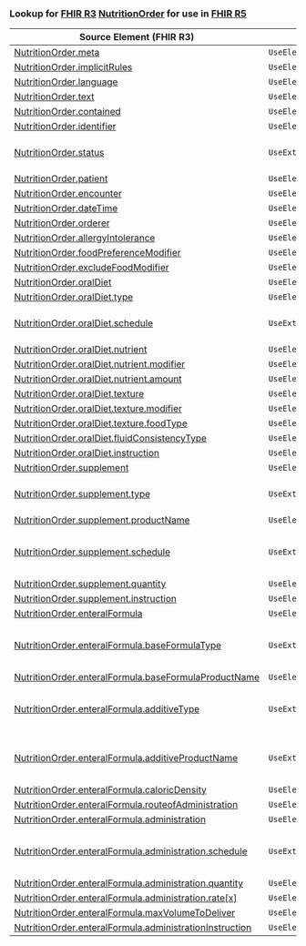 ### Lookup for [FHIR R3](https://hl7.org/fhir/STU3/) [NutritionOrder](https://hl7.org/fhir/STU3/NutritionOrder.html) for use in [FHIR R5](https://hl7.org/fhir/R5/)

| Source Element (FHIR R3) | Usage | Target |
| -------------- | ----- | ------ |
| [NutritionOrder.meta](https://hl7.org/fhir/STU3/NutritionOrder.html#resource) | `UseElementSameName` | [NutritionOrder.meta](https://hl7.org/fhir/R5/NutritionOrder.html#resource) |
| [NutritionOrder.implicitRules](https://hl7.org/fhir/STU3/NutritionOrder.html#resource) | `UseElementSameName` | [NutritionOrder.implicitRules](https://hl7.org/fhir/R5/NutritionOrder.html#resource) |
| [NutritionOrder.language](https://hl7.org/fhir/STU3/NutritionOrder.html#resource) | `UseElementSameName` | [NutritionOrder.language](https://hl7.org/fhir/R5/NutritionOrder.html#resource) |
| [NutritionOrder.text](https://hl7.org/fhir/STU3/NutritionOrder.html#resource) | `UseElementSameName` | [NutritionOrder.text](https://hl7.org/fhir/R5/NutritionOrder.html#resource) |
| [NutritionOrder.contained](https://hl7.org/fhir/STU3/NutritionOrder.html#resource) | `UseElementSameName` | [NutritionOrder.contained](https://hl7.org/fhir/R5/NutritionOrder.html#resource) |
| [NutritionOrder.identifier](https://hl7.org/fhir/STU3/NutritionOrder.html#resource) | `UseElementSameName` | [NutritionOrder.identifier](https://hl7.org/fhir/R5/NutritionOrder.html#resource) |
| [NutritionOrder.status](https://hl7.org/fhir/STU3/NutritionOrder.html#resource) | `UseExtension` | [http://hl7.org/fhir/3.0/StructureDefinition/extension-NutritionOrder.status](StructureDefinition-ext-R3-NutritionOrder.status.html) |
| [NutritionOrder.patient](https://hl7.org/fhir/STU3/NutritionOrder.html#resource) | `UseElementRenamed` | [NutritionOrder.subject](https://hl7.org/fhir/R5/NutritionOrder.html#resource) |
| [NutritionOrder.encounter](https://hl7.org/fhir/STU3/NutritionOrder.html#resource) | `UseElementSameName` | [NutritionOrder.encounter](https://hl7.org/fhir/R5/NutritionOrder.html#resource) |
| [NutritionOrder.dateTime](https://hl7.org/fhir/STU3/NutritionOrder.html#resource) | `UseElementSameName` | [NutritionOrder.dateTime](https://hl7.org/fhir/R5/NutritionOrder.html#resource) |
| [NutritionOrder.orderer](https://hl7.org/fhir/STU3/NutritionOrder.html#resource) | `UseElementSameName` | [NutritionOrder.orderer](https://hl7.org/fhir/R5/NutritionOrder.html#resource) |
| [NutritionOrder.allergyIntolerance](https://hl7.org/fhir/STU3/NutritionOrder.html#resource) | `UseElementSameName` | [NutritionOrder.allergyIntolerance](https://hl7.org/fhir/R5/NutritionOrder.html#resource) |
| [NutritionOrder.foodPreferenceModifier](https://hl7.org/fhir/STU3/NutritionOrder.html#resource) | `UseElementSameName` | [NutritionOrder.foodPreferenceModifier](https://hl7.org/fhir/R5/NutritionOrder.html#resource) |
| [NutritionOrder.excludeFoodModifier](https://hl7.org/fhir/STU3/NutritionOrder.html#resource) | `UseElementSameName` | [NutritionOrder.excludeFoodModifier](https://hl7.org/fhir/R5/NutritionOrder.html#resource) |
| [NutritionOrder.oralDiet](https://hl7.org/fhir/STU3/NutritionOrder.html#resource) | `UseElementSameName` | [NutritionOrder.oralDiet](https://hl7.org/fhir/R5/NutritionOrder.html#resource) |
| [NutritionOrder.oralDiet.type](https://hl7.org/fhir/STU3/NutritionOrder.html#resource) | `UseElementSameName` | [NutritionOrder.oralDiet.type](https://hl7.org/fhir/R5/NutritionOrder.html#resource) |
| [NutritionOrder.oralDiet.schedule](https://hl7.org/fhir/STU3/NutritionOrder.html#resource) | `UseExtension` | [http://hl7.org/fhir/3.0/StructureDefinition/extension-NutritionOrder.oralDiet.schedule](StructureDefinition-ext-R3-NutritionOrder.or.schedule.html) |
| [NutritionOrder.oralDiet.nutrient](https://hl7.org/fhir/STU3/NutritionOrder.html#resource) | `UseElementSameName` | [NutritionOrder.oralDiet.nutrient](https://hl7.org/fhir/R5/NutritionOrder.html#resource) |
| [NutritionOrder.oralDiet.nutrient.modifier](https://hl7.org/fhir/STU3/NutritionOrder.html#resource) | `UseElementSameName` | [NutritionOrder.oralDiet.nutrient.modifier](https://hl7.org/fhir/R5/NutritionOrder.html#resource) |
| [NutritionOrder.oralDiet.nutrient.amount](https://hl7.org/fhir/STU3/NutritionOrder.html#resource) | `UseElementSameName` | [NutritionOrder.oralDiet.nutrient.amount](https://hl7.org/fhir/R5/NutritionOrder.html#resource) |
| [NutritionOrder.oralDiet.texture](https://hl7.org/fhir/STU3/NutritionOrder.html#resource) | `UseElementSameName` | [NutritionOrder.oralDiet.texture](https://hl7.org/fhir/R5/NutritionOrder.html#resource) |
| [NutritionOrder.oralDiet.texture.modifier](https://hl7.org/fhir/STU3/NutritionOrder.html#resource) | `UseElementSameName` | [NutritionOrder.oralDiet.texture.modifier](https://hl7.org/fhir/R5/NutritionOrder.html#resource) |
| [NutritionOrder.oralDiet.texture.foodType](https://hl7.org/fhir/STU3/NutritionOrder.html#resource) | `UseElementSameName` | [NutritionOrder.oralDiet.texture.foodType](https://hl7.org/fhir/R5/NutritionOrder.html#resource) |
| [NutritionOrder.oralDiet.fluidConsistencyType](https://hl7.org/fhir/STU3/NutritionOrder.html#resource) | `UseElementSameName` | [NutritionOrder.oralDiet.fluidConsistencyType](https://hl7.org/fhir/R5/NutritionOrder.html#resource) |
| [NutritionOrder.oralDiet.instruction](https://hl7.org/fhir/STU3/NutritionOrder.html#resource) | `UseElementSameName` | [NutritionOrder.oralDiet.instruction](https://hl7.org/fhir/R5/NutritionOrder.html#resource) |
| [NutritionOrder.supplement](https://hl7.org/fhir/STU3/NutritionOrder.html#resource) | `UseElementSameName` | [NutritionOrder.supplement](https://hl7.org/fhir/R5/NutritionOrder.html#resource) |
| [NutritionOrder.supplement.type](https://hl7.org/fhir/STU3/NutritionOrder.html#resource) | `UseExtension` | [http://hl7.org/fhir/3.0/StructureDefinition/extension-NutritionOrder.supplement.type](StructureDefinition-ext-R3-NutritionOrder.su.type.html) |
| [NutritionOrder.supplement.productName](https://hl7.org/fhir/STU3/NutritionOrder.html#resource) | `UseElementSameName` | [NutritionOrder.supplement.productName](https://hl7.org/fhir/R5/NutritionOrder.html#resource) |
| [NutritionOrder.supplement.schedule](https://hl7.org/fhir/STU3/NutritionOrder.html#resource) | `UseExtension` | [http://hl7.org/fhir/3.0/StructureDefinition/extension-NutritionOrder.supplement.schedule](StructureDefinition-ext-R3-NutritionOrder.su.schedule.html) |
| [NutritionOrder.supplement.quantity](https://hl7.org/fhir/STU3/NutritionOrder.html#resource) | `UseElementSameName` | [NutritionOrder.supplement.quantity](https://hl7.org/fhir/R5/NutritionOrder.html#resource) |
| [NutritionOrder.supplement.instruction](https://hl7.org/fhir/STU3/NutritionOrder.html#resource) | `UseElementSameName` | [NutritionOrder.supplement.instruction](https://hl7.org/fhir/R5/NutritionOrder.html#resource) |
| [NutritionOrder.enteralFormula](https://hl7.org/fhir/STU3/NutritionOrder.html#resource) | `UseElementSameName` | [NutritionOrder.enteralFormula](https://hl7.org/fhir/R5/NutritionOrder.html#resource) |
| [NutritionOrder.enteralFormula.baseFormulaType](https://hl7.org/fhir/STU3/NutritionOrder.html#resource) | `UseExtension` | [http://hl7.org/fhir/3.0/StructureDefinition/extension-NutritionOrder.enteralFormula.baseFormulaType](StructureDefinition-ext-R3-NutritionOrder.en.baseFormulaType.html) |
| [NutritionOrder.enteralFormula.baseFormulaProductName](https://hl7.org/fhir/STU3/NutritionOrder.html#resource) | `UseElementSameName` | [NutritionOrder.enteralFormula.baseFormulaProductName](https://hl7.org/fhir/R5/NutritionOrder.html#resource) |
| [NutritionOrder.enteralFormula.additiveType](https://hl7.org/fhir/STU3/NutritionOrder.html#resource) | `UseExtension` | [http://hl7.org/fhir/3.0/StructureDefinition/extension-NutritionOrder.enteralFormula.additiveType](StructureDefinition-ext-R3-NutritionOrder.en.additiveType.html) |
| [NutritionOrder.enteralFormula.additiveProductName](https://hl7.org/fhir/STU3/NutritionOrder.html#resource) | `UseExtension` | [http://hl7.org/fhir/3.0/StructureDefinition/extension-NutritionOrder.enteralFormula.additiveProductName](StructureDefinition-ext-R3-NutritionOrder.en.additiveProductName.html) |
| [NutritionOrder.enteralFormula.caloricDensity](https://hl7.org/fhir/STU3/NutritionOrder.html#resource) | `UseElementSameName` | [NutritionOrder.enteralFormula.caloricDensity](https://hl7.org/fhir/R5/NutritionOrder.html#resource) |
| [NutritionOrder.enteralFormula.routeofAdministration](https://hl7.org/fhir/STU3/NutritionOrder.html#resource) | `UseElementRenamed` | [NutritionOrder.enteralFormula.routeOfAdministration](https://hl7.org/fhir/R5/NutritionOrder.html#resource) |
| [NutritionOrder.enteralFormula.administration](https://hl7.org/fhir/STU3/NutritionOrder.html#resource) | `UseElementSameName` | [NutritionOrder.enteralFormula.administration](https://hl7.org/fhir/R5/NutritionOrder.html#resource) |
| [NutritionOrder.enteralFormula.administration.schedule](https://hl7.org/fhir/STU3/NutritionOrder.html#resource) | `UseExtension` | [http://hl7.org/fhir/3.0/StructureDefinition/extension-NutritionOrder.enteralFormula.administration.schedule](StructureDefinition-ext-R3-NutritionOrder.en.ad.schedule.html) |
| [NutritionOrder.enteralFormula.administration.quantity](https://hl7.org/fhir/STU3/NutritionOrder.html#resource) | `UseElementSameName` | [NutritionOrder.enteralFormula.administration.quantity](https://hl7.org/fhir/R5/NutritionOrder.html#resource) |
| [NutritionOrder.enteralFormula.administration.rate[x]](https://hl7.org/fhir/STU3/NutritionOrder.html#resource) | `UseElementSameName` | [NutritionOrder.enteralFormula.administration.rate[x]](https://hl7.org/fhir/R5/NutritionOrder.html#resource) |
| [NutritionOrder.enteralFormula.maxVolumeToDeliver](https://hl7.org/fhir/STU3/NutritionOrder.html#resource) | `UseElementSameName` | [NutritionOrder.enteralFormula.maxVolumeToDeliver](https://hl7.org/fhir/R5/NutritionOrder.html#resource) |
| [NutritionOrder.enteralFormula.administrationInstruction](https://hl7.org/fhir/STU3/NutritionOrder.html#resource) | `UseElementSameName` | [NutritionOrder.enteralFormula.administrationInstruction](https://hl7.org/fhir/R5/NutritionOrder.html#resource) |
